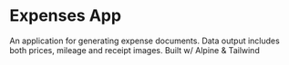 # Expenses App

An application for generating expense documents. Data output includes both prices, mileage and receipt images. Built w/ Alpine & Tailwind
